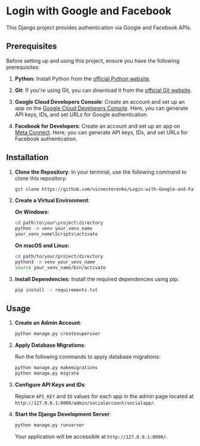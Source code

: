 
# Login with Google and Facebook

This Django project provides authentication via Google and Facebook APIs.

## Prerequisites

Before setting up and using this project, ensure you have the following prerequisites:

1. **Python**: Install Python from the [official Python website](https://www.python.org/downloads/).

2. **Git**: If you're using Git, you can download it from the [official Git website](https://git-scm.com/downloads).

3. **Google Cloud Developers Console**: Create an account and set up an app on the [Google Cloud Developers Console](https://console.cloud.google.com/). Here, you can generate API keys, IDs, and set URLs for Google authentication.

4. **Facebook for Developers**: Create an account and set up an app on [Meta Connect](https://developers.facebook.com/). Here, you can generate API keys, IDs, and set URLs for Facebook authentication.

## Installation

1. **Clone the Repository**: In your terminal, use the following command to clone this repository:

   ```bash
   git clone https://github.com/vicnesterenko/Login-with-Google-and-Facebook
   ```

2. **Create a Virtual Environment**:

   **On Windows:**

   ```bash
   cd path\to\your\project\directory
   python -m venv your_venv_name
   your_venv_name\Scripts\activate
   ```

   **On macOS and Linux:**

   ```bash
   cd path/to/your/project/directory
   python3 -m venv your_venv_name
   source your_venv_name/bin/activate
   ```

3. **Install Dependencies**: Install the required dependencies using pip:

   ```bash
   pip install -r requirements.txt
   ```

## Usage

1. **Create an Admin Account**:

   ```bash
   python manage.py createsuperuser
   ```

2. **Apply Database Migrations**:

   Run the following commands to apply database migrations:

   ```bash
   python manage.py makemigrations
   python manage.py migrate
   ```

3. **Configure API Keys and IDs**:

   Replace `API_KEY` and `ID` values for each app in the admin page located at `http://127.0.0.1:8000/admin/socialaccount/socialapp/`.

4. **Start the Django Development Server**:

   ```bash
   python manage.py runserver
   ```

   Your application will be accessible at `http://127.0.0.1:8000/`.
